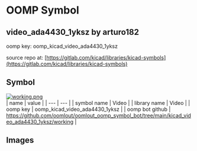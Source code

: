 # OOMP Symbol  
## video_ada4430_1yksz  by arturo182  
  
oomp key: oomp_kicad_video_ada4430_1yksz  
  
source repo at: [https://gitlab.com/kicad/libraries/kicad-symbols](https://gitlab.com/kicad/libraries/kicad-symbols)  
## Symbol  
  
[![working.png](working_600.png)](working.png)  
| name | value | 
| --- | --- | 
| symbol name | Video | 
| library name | Video | 
| oomp key | oomp_kicad_video_ada4430_1yksz | 
| oomp bot github | https://github.com/oomlout/oomlout_oomp_symbol_bot/tree/main/kicad_video_ada4430_1yksz/working | 
## Images  
